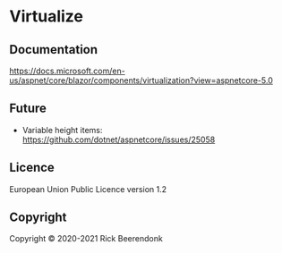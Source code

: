 # Virtualize

## Documentation

https://docs.microsoft.com/en-us/aspnet/core/blazor/components/virtualization?view=aspnetcore-5.0

## Future

- Variable height items: https://github.com/dotnet/aspnetcore/issues/25058

## Licence

European Union Public Licence version 1.2

## Copyright

Copyright © 2020-2021 Rick Beerendonk
